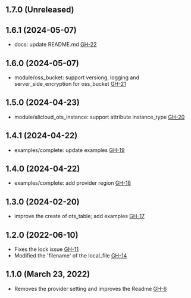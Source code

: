 ## 1.7.0 (Unreleased)
## 1.6.1 (2024-05-07)

- docs: update README.md [GH-22](https://github.com/alibabacloud-automation/terraform-alicloud-remote-backend/pull/22)

## 1.6.0 (2024-05-07)

- module/oss_bucket: support versiong, logging and server_side_encryption for oss_bucket [GH-21](https://github.com/alibabacloud-automation/terraform-alicloud-remote-backend/pull/21)

## 1.5.0 (2024-04-23)

- module/alicloud_ots_instance: support attribute instance_type [GH-20](https://github.com/alibabacloud-automation/terraform-alicloud-remote-backend/pull/20)

## 1.4.1 (2024-04-22)

- examples/complete: update examples [GH-19](https://github.com/alibabacloud-automation/terraform-alicloud-remote-backend/pull/19)

## 1.4.0 (2024-04-22)

- examples/complete: add provider region [GH-18](https://github.com/alibabacloud-automation/terraform-alicloud-remote-backend/pull/18)

## 1.3.0 (2024-02-20)

- improve the create of ots_table; add examples [GH-17](https://github.com/alibabacloud-automation/terraform-alicloud-remote-backend/pull/17)

## 1.2.0 (2022-06-10)
- Fixes the lock issue [GH-11](https://github.com/terraform-alicloud-modules/terraform-alicloud-remote-backend/pull/11)
- Modified the 'filename' of the local_file [GH-14](https://github.com/terraform-alicloud-modules/terraform-alicloud-remote-backend/pull/14)

## 1.1.0 (March 23, 2022)
- Removes the provider setting and improves the Readme [GH-6](https://github.com/terraform-alicloud-modules/terraform-alicloud-remote-backend/pull/6)
